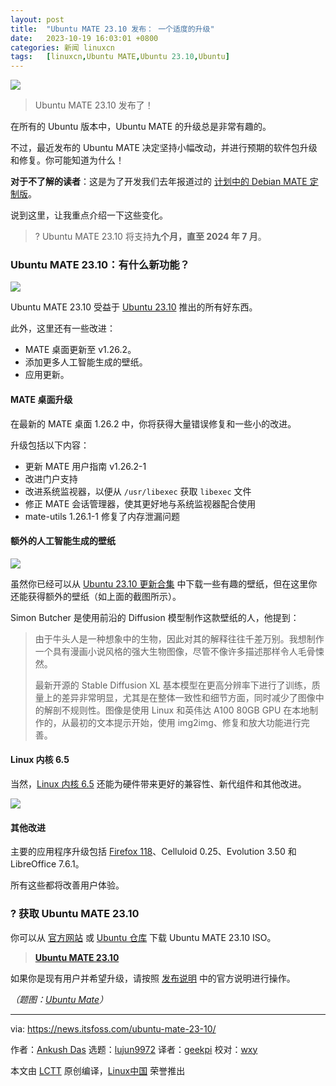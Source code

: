 ```yaml
---
layout: post
title:	"Ubuntu MATE 23.10 发布： 一个适度的升级"
date:	2023-10-19 16:03:01 +0800 
categories:	新闻 linuxcn 
tags:	[linuxcn,Ubuntu MATE,Ubuntu 23.10,Ubuntu]
---
```



![](/Asserts/Images//attachment/album/202310/19/160226cp45xfznfzw2xjj0.jpg)



> 
> Ubuntu MATE 23.10 发布了！
> 
> 
> 


在所有的 Ubuntu 版本中，Ubuntu MATE 的升级总是非常有趣的。


不过，最近发布的 Ubuntu MATE 决定坚持小幅改动，并进行预期的软件包升级和修复。你可能知道为什么！


**对于不了解的读者**：这是为了开发我们去年报道过的 [计划中的 Debian MATE 定制版](/article-15119-1.html)。


说到这里，让我重点介绍一下这些变化。



> 
> ? Ubuntu MATE 23.10 将支持**九个月，直至 2024 年 7 月**。
> 
> 
> 


### Ubuntu MATE 23.10：有什么新功能？


![](/Asserts/Images//attachment/album/202310/19/160302pia1le1berkyy0nq.jpg)


Ubuntu MATE 23.10 受益于 [Ubuntu 23.10](https://news.itsfoss.com/ubuntu-23-10/) 推出的所有好东西。


此外，这里还有一些改进：


* MATE 桌面更新至 v1.26.2。
* 添加更多人工智能生成的壁纸。
* 应用更新。


#### MATE 桌面升级


在最新的 MATE 桌面 1.26.2 中，你将获得大量错误修复和一些小的改进。


升级包括以下内容：


* 更新 MATE 用户指南 v1.26.2-1
* 改进门户支持
* 改进系统监视器，以便从 `/usr/libexec` 获取 `libexec` 文件
* 修正 MATE 会话管理器，使其更好地与系统监视器配合使用
* mate-utils 1.26.1-1 修复了内存泄漏问题


#### 额外的人工智能生成的壁纸


![](/Asserts/Images//attachment/album/202310/19/160303h4p4vs2qv4jv4mq4.jpg)


虽然你已经可以从 [Ubuntu 23.10 更新合集](https://ubuntu.com/blog/into-the-labyrinth) 中下载一些有趣的壁纸，但在这里你还能获得额外的壁纸（如上面的截图所示）。


Simon Butcher 是使用前沿的 Diffusion 模型制作这款壁纸的人，他提到：



> 
> 由于牛头人是一种想象中的生物，因此对其的解释往往千差万别。我想制作一个具有漫画小说风格的强大生物图像，尽管不像许多描述那样令人毛骨悚然。
> 
> 
> 最新开源的 Stable Diffusion XL 基本模型在更高分辨率下进行了训练，质量上的差异非常明显，尤其是在整体一致性和细节方面，同时减少了图像中的解剖不规则性。图像是使用 Linux 和英伟达 A100 80GB GPU 在本地制作的，从最初的文本提示开始，使用 img2img、修复和放大功能进行完善。
> 
> 
> 


#### Linux 内核 6.5


当然，[Linux 内核 6.5](https://news.itsfoss.com/linux-kernel-6-5-release/) 还能为硬件带来更好的兼容性、新代组件和其他改进。


![](/Asserts/Images//attachment/album/202310/19/160303ghkhlln62h9ng7g3.jpg)


#### 其他改进


主要的应用程序升级包括 [Firefox 118](https://news.itsfoss.com/firefox-118-release/)、Celluloid 0.25、Evolution 3.50 和 LibreOffice 7.6.1。


所有这些都将改善用户体验。


### ? 获取 Ubuntu MATE 23.10


你可以从 [官方网站](https://ubuntu-mate.org/download/) 或 [Ubuntu 仓库](https://cdimage.ubuntu.com/ubuntu-mate/releases/23.10/) 下载 Ubuntu MATE 23.10 ISO。



> 
> **[Ubuntu MATE 23.10](https://cdimage.ubuntu.com/ubuntu-mate/releases/23.10/release/)**
> 
> 
> 


如果你是现有用户并希望升级，请按照 [发布说明](https://ubuntu-mate.org/blog/ubuntu-mate-lunar-lobster-release-notes/) 中的官方说明进行操作。


*（题图：[Ubuntu Mate](https://ubuntu-mate.org/blog/ubuntu-mate-mantic-minotaur-release-notes/)）*




---


via: <https://news.itsfoss.com/ubuntu-mate-23-10/>


作者：[Ankush Das](https://news.itsfoss.com/author/ankush/) 选题：[lujun9972](https://github.com/lujun9972) 译者：[geekpi](https://github.com/geekpi) 校对：[wxy](https://github.com/wxy)


本文由 [LCTT](https://github.com/LCTT/TranslateProject) 原创编译，[Linux中国](https://linux.cn/) 荣誉推出
